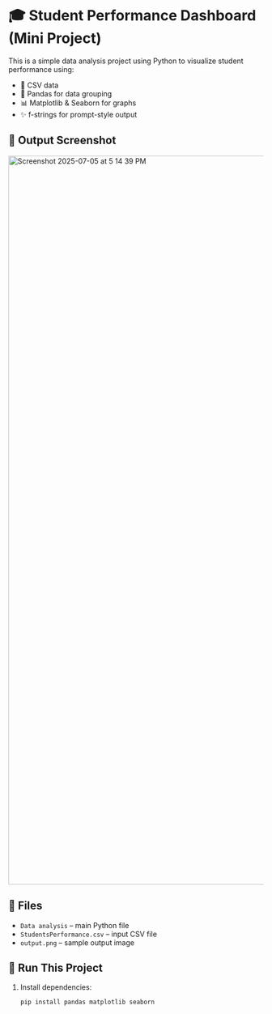 # 🎓 Student Performance Dashboard (Mini Project)

This is a simple data analysis project using Python to visualize student performance using:

- 📁 CSV data
- 🐼 Pandas for data grouping
- 📊 Matplotlib & Seaborn for graphs
- ✨ f-strings for prompt-style output

## 📸 Output Screenshot

<img width="1440" alt="Screenshot 2025-07-05 at 5 14 39 PM" src="https://github.com/user-attachments/assets/de912095-95f3-4d28-b21c-b9e0f6498628" />


## 📂 Files

- `Data analysis` – main Python file
- `StudentsPerformance.csv` – input CSV file
- `output.png` – sample output image 

## 🚀 Run This Project

1. Install dependencies:
   ```bash
   pip install pandas matplotlib seaborn

   


